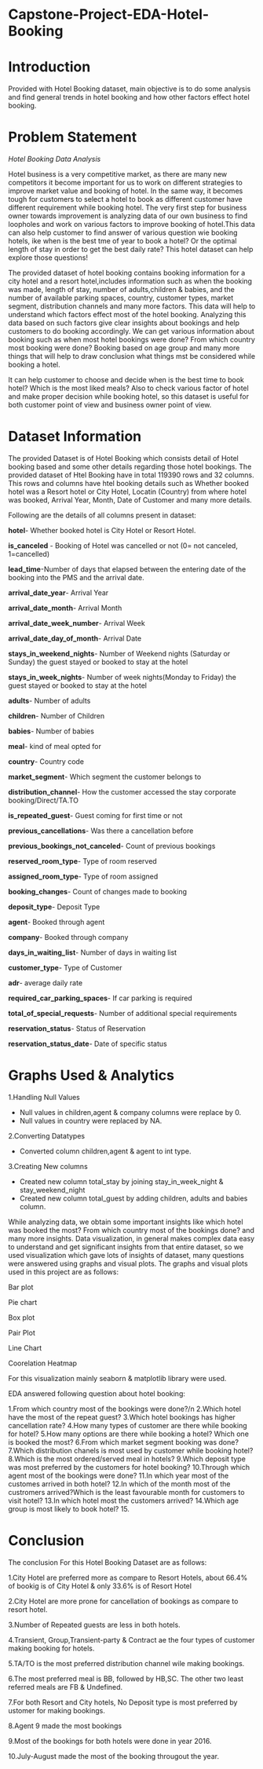 # Capstone-Project-EDA-Hotel-Booking

# Introduction
Provided with Hotel Booking dataset, main objective is to do some analysis and find general trends in hotel booking and how other factors effect hotel booking.

# Problem Statement

*Hotel Booking Data Analysis*

Hotel business is a very competitive market, as there are many new competitors it become important for us to work on different strategies to improve market value and booking of hotel. In the same way, it becomes tough for customers to select a hotel to book as different customer have different requirement while booking hotel. The very first step for business owner towards improvement is analyzing data of our own business to find loopholes and work on various factors to improve booking of hotel.This data can also help customer to find answer of various question wie booking hotels, ike when is the best tme of year to book a hotel? Or the optimal length of stay in order to get the best daily rate? This hotel dataset can help explore those questions!

The provided dataset of hotel booking contains booking information for a city hotel and a resort hotel,includes information such as when the booking was made, length of stay, number of adults,children & babies, and the number of available parking spaces, country, customer types, market segment, distribution channels and many more factors. This data will help to understand which factors effect most of the hotel booking. Analyzing this data based on such factors give clear insights about bookings and help customers to do booking accordingly. We can get various information about booking such as when most hotel bookings were done? From which country most booking were done? Booking based on age group and many more things that will help to draw conclusion what things mst be considered while booking a hotel.

It can help customer to choose and decide when is the best time to book hotel? Which is the most liked meals? Also to check various factor of hotel and make proper decision while booking hotel, so this dataset is useful for both customer point of view and business owner point of view.

# Dataset Information
The provided Dataset is of Hotel Booking which consists detail of Hotel booking based and some other details regarding those hotel bookings. The provided dataset of Htel Booking have in total 119390 rows and 32 columns. This rows and columns have htel booking details such as Whether booked hotel was a Resort hotel or City Hotel, Locatin (Country) from where hotel was booked, Arrival Year, Month, Date of Customer and many more details.

Following are the details of all columns present in dataset:

**hotel**- Whether booked hotel is City Hotel or Resort Hotel.

**is_canceled** - Booking of Hotel was cancelled or not (0= not canceled, 1=cancelled)

**lead_time**-Number of days that elapsed between the entering date of the booking into the PMS and the arrival date.

**arrival_date_year**- Arrival Year

**arrival_date_month**- Arrival Month

**arrival_date_week_number**- Arrival Week

**arrival_date_day_of_month**- Arrival Date

**stays_in_weekend_nights**- Number of Weekend nights (Saturday or Sunday) the guest stayed or booked to stay at the hotel

**stays_in_week_nights**- Number of week nights(Monday to Friday) the guest stayed or booked to stay at the hotel

**adults**- Number of adults

**children**- Number of Children

**babies**- Number of babies

**meal**- kind of meal opted for 

**country**- Country code

**market_segment**- Which segment the customer belongs to 

**distribution_channel**- How the customer accessed the stay corporate booking/Direct/TA.TO

**is_repeated_guest**- Guest coming for first time or not 

**previous_cancellations**- Was there a cancellation before

**previous_bookings_not_canceled**- Count of previous bookings

**reserved_room_type**- Type of room reserved

**assigned_room_type**- Type of room assigned

**booking_changes**- Count of changes made to booking

**deposit_type**- Deposit Type

**agent**- Booked through agent

**company**- Booked through company

**days_in_waiting_list**- Number of days in waiting list

**customer_type**- Type of Customer

**adr**- average daily rate

**required_car_parking_spaces**- If car parking is required

**total_of_special_requests**- Number of additional special requirements

**reservation_status**- Status of Reservation

**reservation_status_date**- Date of specific status

# Graphs Used & Analytics

1.Handling Null Values

* Null values in children,agent & company columns were replace by 0.
* Null values in country were replaced by NA.

2.Converting Datatypes

* Converted column children,agent & agent to int type.

3.Creating New columns

* Created new column total_stay by joining stay_in_week_night & stay_weekend_night
* Created new column total_guest by adding children, adults and babies column.

While analyzing data, we obtain some important insights like which hotel was booked the most? From which country most of the bookings done? and many more insights. Data visualization, in general makes complex data easy to understand and get significant insights from that entire dataset, so we used visualization which gave lots of insights of dataset, many questions were answered using graphs and visual plots. The graphs and visual plots used in this project are as follows:

Bar plot

Pie chart

Box plot

Pair Plot

Line Chart

Coorelation Heatmap

For this visualization mainly seaborn & matplotlib library were used.

EDA answered following question about hotel booking:

1.From which country most of the bookings were done?/n
2.Which hotel have the most of the repeat guest?
3.Which hotel bookings has higher cancellation rate?
4.How many types of customer are there while booking for hotel?
5.How many options are there while booking a hotel? Which one is booked the most?
6.From which market segment booking was done?
7.Which distribution chanels is most used by customer while booking hotel?
8.Which is the most ordered/served meal in hotels?
9.Which deposit type was most preferred by the customers for hotel booking?
10.Through which agent most of the bookings were done?
11.In which year most of the customes arrived in both hotel?
12.In which of the month most of the custromers arrived?Which is the least favourable month for customers to visit hotel?
13.In which hotel most the customers arrived?
14.Which age group is most likely to book hotel?
15.

# Conclusion

The conclusion For this Hotel Booking Dataset are as follows:

1.City Hotel are preferred more as compare to Resort Hotels, about 66.4% of bookig is of City Hotel & only 33.6% is of Resort Hotel

2.City Hotel are more prone for cancellation of bookings as compare to resort hotel.

3.Number of Repeated guests are less in both hotels.

4.Transient, Group,Transient-party & Contract ae the four types of customer making booking for hotels.

5.TA/TO is the most preferred distribution channel wile making bookings.

6.The most preferred meal is BB, followed by HB,SC. The other two least referred meals are FB & Undefined.

7.For both Resort and City hotels, No Deposit type is most preferred by ustomer for making bookings.

8.Agent 9 made the most bookings

9.Most of the bookings for both hotels were done in year 2016.

10.July-August made the most of the booking througout the year. 


